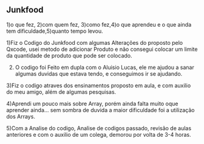 ## Junkfood

1)o que fez, 2)com quem fez, 3)como fez,4)o que aprendeu e o que ainda tem dificuldade,5)quanto tempo levou.

1)Fiz o Codigo do Junkfood com algumas Alterações do proposto pelo Qxcode, usei metodo de adicionar Produto e não consegui colocar um limite da quantidade de produto que pode ser colocado.

2) O codigo foi Feito em dupla com o Aluisio Lucas, ele me ajudou a sanar algumas duvidas que estava tendo, e conseguimos ir se ajudando.

3)Fiz o codigo atraves dos ensinamentos proposto em aula, e com auxilio do meu amigo, além de algumas pesquisas.

4)Aprendi um pouco mais sobre Array, porém ainda falta muito oque aprender ainda... sem sombra de duvida a maior dificuldade foi a utilização dos Arrays.

5)Com a Analise do codigo, Analise de codigos passado, revisão de aulas anteriores e com o auxilio de um colega, demorou por volta de 3-4 horas.
